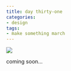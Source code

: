 ```yaml
---
title: day thirty-one
categories:
- design
tags:
- make something march
---
```


![](/blog/old-uploads/2012/03/31.png)

coming soon…
